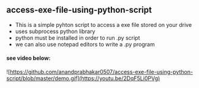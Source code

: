 ## access-exe-file-using-python-script
* This is a simple pyhton script to access a exe file stored on your drive
* uses subprocess python library
* python must be installed in order to run .py script
* we can also use notepad editors to write a .py program

#### see video below:
![https://github.com/anandprabhakar0507/access-exe-file-using-python-script/blob/master/demo.gif](https://youtu.be/2DqF5Li0PVg)

